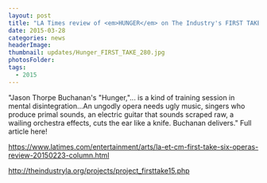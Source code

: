 ```yaml
---
layout: post
title: "LA Times review of <em>HUNGER</em> on The Industry's FIRST TAKE:"
date: 2015-03-28
categories: news
headerImage:
thumbnail: updates/Hunger_FIRST_TAKE_280.jpg
photosFolder:
tags:
  - 2015
---
```


"Jason Thorpe Buchanan's "Hunger,"... is a kind of training session in mental disintegration...An ungodly opera needs ugly music, singers who produce primal sounds, an electric guitar that sounds scraped raw, a wailing orchestra effects, cuts the ear like a knife. Buchanan delivers." Full article here!

https://www.latimes.com/entertainment/arts/la-et-cm-first-take-six-operas-review-20150223-column.html

http://theindustryla.org/projects/project_firsttake15.php
